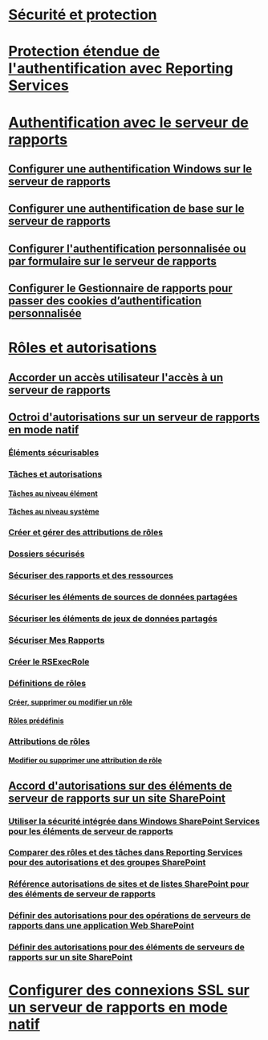 # [Sécurité et protection](reporting-services-security-and-protection.md)
# [Protection étendue de l'authentification avec Reporting Services](extended-protection-for-authentication-with-reporting-services.md)
# [Authentification avec le serveur de rapports](authentication-with-the-report-server.md)
## [Configurer une authentification Windows sur le serveur de rapports](configure-windows-authentication-on-the-report-server.md)
## [Configurer une authentification de base sur le serveur de rapports](configure-basic-authentication-on-the-report-server.md)
## [Configurer l'authentification personnalisée ou par formulaire sur le serveur de rapports](configure-custom-or-forms-authentication-on-the-report-server.md)
## [Configurer le Gestionnaire de rapports pour passer des cookies d’authentification personnalisée](configure-the-web-portal-to-pass-custom-authentication-cookies.md)
# [Rôles et autorisations](roles-and-permissions-reporting-services.md)
## [Accorder un accès utilisateur l'accès à un serveur de rapports](grant-user-access-to-a-report-server.md)
## [Octroi d'autorisations sur un serveur de rapports en mode natif](granting-permissions-on-a-native-mode-report-server.md)
### [Éléments sécurisables](securable-items.md)
### [Tâches et autorisations](tasks-and-permissions.md)
#### [Tâches au niveau élément](tasks-and-permissions-item-level-tasks.md)
#### [Tâches au niveau système](tasks-and-permissions-system-level-tasks.md)
### [Créer et gérer des attributions de rôles](create-and-manage-role-assignments.md)
### [Dossiers sécurisés](secure-folders.md)
### [Sécuriser des rapports et des ressources](secure-reports-and-resources.md)
### [Sécuriser les éléments de sources de données partagées](secure-shared-data-source-items.md)
### [Sécuriser les éléments de jeux de données partagés](secure-shared-dataset-items.md)
### [Sécuriser Mes Rapports](secure-my-reports.md)
### [Créer le RSExecRole](create-the-rsexecrole.md)
### [Définitions de rôles](role-definitions.md)
#### [Créer, supprimer ou modifier un rôle](role-definitions-create-delete-or-modify.md)
#### [Rôles prédéfinis](role-definitions-predefined-roles.md)
### [Attributions de rôles](role-assignments.md)
#### [Modifier ou supprimer une attribution de rôle](role-assignments-modify-or-delete.md)
## [Accord d'autorisations sur des éléments de serveur de rapports sur un site SharePoint](granting-permissions-on-report-server-items-on-a-sharepoint-site.md)
### [Utiliser la sécurité intégrée dans Windows SharePoint Services pour les éléments de serveur de rapports](use-built-in-security-in-windows-sharepoint-services-for-report-server-items.md)
### [Comparer des rôles et des tâches dans Reporting Services pour des autorisations et des groupes SharePoint](../reporting-services-roles-tasks-vs-sharepoint-groups-permissions.md)
### [Référence autorisations de sites et de listes SharePoint pour des éléments de serveur de rapports](sharepoint-site-and-list-permission-reference-for-report-server-items.md)
### [Définir des autorisations pour des opérations de serveurs de rapports dans une application Web SharePoint](set-permissions-for-report-server-operations-in-a-sharepoint-web-application.md)
### [Définir des autorisations pour des éléments de serveurs de rapports sur un site SharePoint](set-permissions-for-report-server-items-on-a-sharepoint-site.md)
# [Configurer des connexions SSL sur un serveur de rapports en mode natif](configure-ssl-connections-on-a-native-mode-report-server.md)
